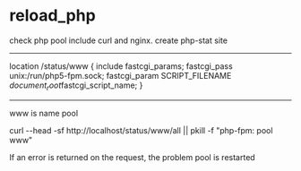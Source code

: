 # reload_php
check php pool include curl and nginx.
create  php-stat  site
_______________________________________
location /status/www {
                include         fastcgi_params;
                fastcgi_pass    unix:/run/php5-fpm.sock;
                fastcgi_param SCRIPT_FILENAME $document_root$fastcgi_script_name;
        }
_________________________________________
www is name pool

curl --head -sf http://localhost/status/www/all  ||     pkill -f "php-fpm: pool www"

If an error is returned on the request, the problem pool is restarted
